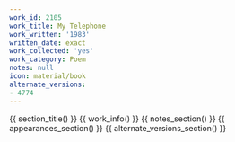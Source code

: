 ```yaml
---
work_id: 2105
work_title: My Telephone
work_written: '1983'
written_date: exact
work_collected: 'yes'
work_category: Poem
notes: null
icon: material/book
alternate_versions:
- 4774
---
```


{{ section_title() }}
{{ work_info() }}
{{ notes_section() }}
{{ appearances_section() }}
{{ alternate_versions_section() }}